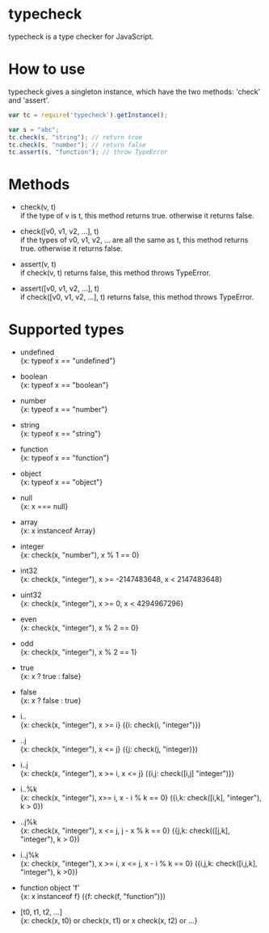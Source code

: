 # typecheck

typecheck is a type checker for JavaScript.

# How to use

typecheck gives a singleton instance, which have the two methods: 'check' and 'assert'.

```js
var tc = require('typecheck').getInstance();

var s = "abc";
tc.check(s, "string"); // return true 
tc.check(s, "number"); // return false
tc.assert(s, "function"); // throw TypeError
```
# Methods

+ check(v, t)  
if the type of v is t, this method returns true. otherwise it returns false.

+ check([v0, v1, v2, ...], t)  
if the types of v0, v1, v2, ... are all the same as t, this method returns true. otherwise it returns false.

+ assert(v, t)  
if check(v, t) returns false, this method throws TypeError.

+ assert([v0, v1, v2, ...], t)  
if check([v0, v1, v2, ...], t) returns false, this method throws TypeError.

# Supported types

+ undefined  
{x: typeof x == "undefined"}

+ boolean  
{x: typeof x == "boolean"}

+ number  
{x: typeof x == "number"}

+ string  
{x: typeof x == "string"}

+ function  
{x: typeof x == "function"}

+ object  
{x: typeof x == "object"}

+ null  
{x: x === null}

+ array  
{x: x instanceof Array}

+ integer  
{x: check(x, "number"), x % 1 == 0}

+ int32  
{x: check(x, "integer"), x >= -2147483648, x < 2147483648}

+ uint32    
{x: check(x, "integer"), x >= 0, x < 4294967296}

+ even  
{x: check(x, "integer"), x % 2 == 0}

+ odd  
{x: check(x, "integer"), x % 2 == 1}

+ true  
{x: x ? true : false}

+ false  
{x: x ? false : true}

+ i..  
{x: check(x, "integer"), x >= i} ({i: check(i, "integer")})

+ ..j  
{x: check(x, "integer"), x <= j} ({j: check(j, "integer)})

+ i..j  
{x: check(x, "integer"), x >= i, x <= j} ({i,j: check([i,j] "integer")})

+ i..%k  
{x: check(x, "integer"), x>= i, x - i % k == 0} ({i,k: check([i,k], "integer"), k > 0})

+ ..j%k  
{x: check(x, "integer"), x <= j, j - x % k == 0} ({j,k: check(([j,k], "integer"), k > 0})

+ i..j%k  
{x: check(x, "integer"), x >= i, x <= j, x - i % k == 0} ({i,j,k: check([i,j,k], "integer"), k >0})

+ function object 'f'  
{x: x instanceof f} ({f: check(f, "function")})

+ [t0, t1, t2, ...]  
{x: check(x, t0) or check(x, t1) or x check(x, t2) or ...}

